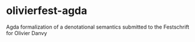 # olivierfest-agda
Agda formalization of a denotational semantics submitted to the Festschrift for Olivier Danvy
